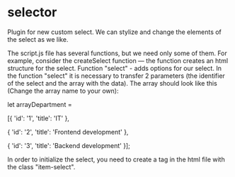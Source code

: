 # selector
Plugin for new custom select. We can stylize and change the elements of the select as we like.

The script.js file has several functions, but we need only some of them.
For example, consider the createSelect function — the function creates an html structure for the select.
Function "select" - adds options for our select.
In the function "select" it is necessary to transfer 2 parameters (the identifier of the select and the array with the data).
The array should look like this (Change the array name to your own):

let arrayDepartment = 

[{
  'id': '1',
  'title': 'IT'
},

{
  'id': '2',
  'title': 'Frontend development'
},

{
  'id': '3',
  'title': 'Backend development'
}];

In order to initialize the select, you need to create a tag in the html file with the class "item-select".
